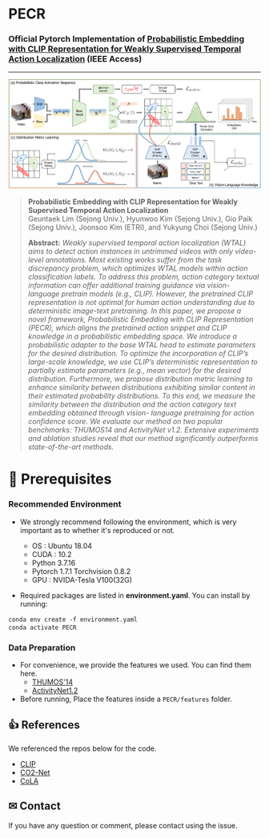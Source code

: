 # PECR

### Official Pytorch Implementation of [Probabilistic Embedding with CLIP Representation for Weakly Supervised Temporal Action Localization]() (IEEE Access)

---
<img src="figure.png" width="1280">

> **Probabilistic Embedding with CLIP Representation for Weakly Supervised Temporal Action Localization**<br>
> Geuntaek Lim (Sejong Univ.), Hyunwoo Kim (Sejong Univ.), Gio Paik (Sejong Univ.), Joonsoo Kim (ETRI), and Yukyung Choi (Sejong Univ.)
>
>
> **Abstract:** *Weakly supervised temporal action localization (WTAL) aims to detect action instances in untrimmed videos with only video-level annotations. Most existing works suffer from the task discrepancy problem, which optimizes WTAL models within action classification labels. To address this problem, action category textual information can offer additional training guidance via vision-language pretrain models (e.g., CLIP). However, the pretrained CLIP representation is not optimal for human action understanding due to deterministic image-text pretraining. In this paper, we propose a novel framework, Probabilistic Embedding with CLIP Representation (PECR), which aligns the pretrained action snippet and CLIP knowledge in a probabilistic embedding space. We introduce a probabilistic adapter to the base WTAL head to estimate parameters for the desired distribution. To optimize the incorporation of CLIP’s large-scale knowledge, we use CLIP’s deterministic representation to partially estimate parameters (e.g., mean vector) for the desired distribution. Furthermore, we propose distribution metric learning to enhance similarity between distributions exhibiting similar content in their estimated probability distributions. To this end, we measure the similarity between the distribution and the action category text embedding obtained through vision- language pretraining for action confidence score. We evaluate our method on two popular benchmarks: THUMOS14 and ActivityNet v1.2. Extensive experiments and ablation studies reveal that our method significantly outperforms state-of-the-art methods.*


# 🔨 Prerequisites

### Recommended Environment
* We strongly recommend following the environment, which is very important as to whether it's reproduced or not.
  * OS : Ubuntu 18.04
  * CUDA : 10.2
  * Python 3.7.16
  * Pytorch 1.7.1 Torchvision 0.8.2
  * GPU : NVIDA-Tesla V100(32G)

* Required packages are listed in **environment.yaml**. You can install by running:

```
conda env create -f environment.yaml
conda activate PECR
```

### Data Preparation
* For convenience, we provide the features we used. You can find them here.
   * [THUMOS'14]()
   * [ActivityNet1.2]()
* Before running, Place the features inside a ```PECR/features``` folder.

## 👍 References
We referenced the repos below for the code.
* [CLIP](https://github.com/openai/CLIP)
* [CO2-Net](https://github.com/harlanhong/MM2021-CO2-Net)
* [CoLA](https://github.com/zhang-can/CoLA)

## ✉ Contact
If you have any question or comment, please contact using the issue.
